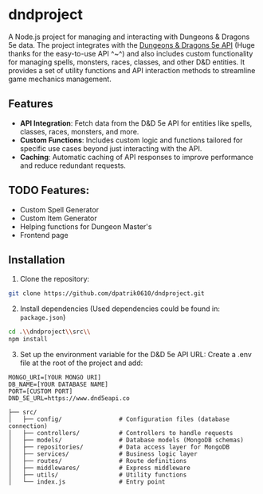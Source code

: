 # dndproject

A Node.js project for managing and interacting with Dungeons & Dragons 5e data. The project integrates with the [Dungeons & Dragons 5e API](https://www.dnd5eapi.co/) (Huge thanks for the easy-to-use API ^~^) and also includes custom functionality for managing spells, monsters, races, classes, and other D&D entities. It provides a set of utility functions and API interaction methods to streamline game mechanics management.

## Features
- **API Integration**: Fetch data from the D&D 5e API for entities like spells, classes, races, monsters, and more.
- **Custom Functions**: Includes custom logic and functions tailored for specific use cases beyond just interacting with the API.
- **Caching**: Automatic caching of API responses to improve performance and reduce redundant requests.

## TODO Features:
- Custom Spell Generator
- Custom Item Generator
- Helping functions for Dungeon Master's
- Frontend page

## Installation
1. Clone the repository: 
```bash
git clone https://github.com/dpatrik0610/dndproject.git
```
2. Install dependencies (Used dependencies could be found in: ``package.json``)
```bash
cd .\\dndproject\\src\\
npm install
```
3. Set up the environment variable for the D&D 5e API URL:
    Create a .env file at the root of the project and add:
```plaintext
MONGO_URI=[YOUR MONGO URI]
DB_NAME=[YOUR DATABASE NAME]
PORT=[CUSTOM PORT]
DND_5E_URL=https://www.dnd5eapi.co
```

```plaintext
├── src/
│   ├── config/                # Configuration files (database connection)
│   ├── controllers/           # Controllers to handle requests
│   ├── models/                # Database models (MongoDB schemas)
│   ├── repositories/          # Data access layer for MongoDB
│   ├── services/              # Business logic layer
│   ├── routes/                # Route definitions
│   ├── middlewares/           # Express middleware
│   ├── utils/                 # Utility functions
│   └── index.js               # Entry point
```
